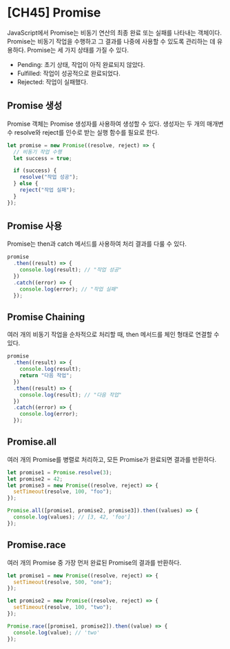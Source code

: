 # [CH45] Promise

JavaScript에서 Promise는 비동기 연산의 최종 완료 또는 실패를 나타내는 객체이다. Promise는 비동기 작업을 수행하고 그 결과를 나중에 사용할 수 있도록 관리하는 데 유용하다. Promise는 세 가지 상태를 가질 수 있다.

- Pending: 초기 상태, 작업이 아직 완료되지 않았다.
- Fulfilled: 작업이 성공적으로 완료되었다.
- Rejected: 작업이 실패했다.

## Promise 생성

Promise 객체는 Promise 생성자를 사용하여 생성할 수 있다. 생성자는 두 개의 매개변수 resolve와 reject를 인수로 받는 실행 함수를 필요로 한다.

```javascript
let promise = new Promise((resolve, reject) => {
  // 비동기 작업 수행
  let success = true;

  if (success) {
    resolve("작업 성공");
  } else {
    reject("작업 실패");
  }
});
```

## Promise 사용

Promise는 then과 catch 메서드를 사용하여 처리 결과를 다룰 수 있다.

```javascript
promise
  .then((result) => {
    console.log(result); // "작업 성공"
  })
  .catch((error) => {
    console.log(error); // "작업 실패"
  });
```

## Promise Chaining

여러 개의 비동기 작업을 순차적으로 처리할 때, then 메서드를 체인 형태로 연결할 수 있다.

```javascript
promise
  .then((result) => {
    console.log(result);
    return "다음 작업";
  })
  .then((result) => {
    console.log(result); // "다음 작업"
  })
  .catch((error) => {
    console.log(error);
  });
```

## Promise.all

여러 개의 Promise를 병렬로 처리하고, 모든 Promise가 완료되면 결과를 반환하다.

```javascript
let promise1 = Promise.resolve(3);
let promise2 = 42;
let promise3 = new Promise((resolve, reject) => {
  setTimeout(resolve, 100, "foo");
});

Promise.all([promise1, promise2, promise3]).then((values) => {
  console.log(values); // [3, 42, 'foo']
});
```

## Promise.race

여러 개의 Promise 중 가장 먼저 완료된 Promise의 결과를 반환하다.

```javascript
let promise1 = new Promise((resolve, reject) => {
  setTimeout(resolve, 500, "one");
});

let promise2 = new Promise((resolve, reject) => {
  setTimeout(resolve, 100, "two");
});

Promise.race([promise1, promise2]).then((value) => {
  console.log(value); // 'two'
});
```
